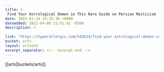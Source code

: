 ```yaml
---
title: > 
 Find Your Astrological Demon in This Rare Guide on Persian Mysticism
date: 2022-01-24 14:35:36 +0000
dateadded: 2022-04-09 21:51:42 -0500
description: > 
 
link: "https://hyperallergic.com/542624/find-your-astrological-demon-in-this-rare-guide-on-persian-mysticism/"
bucket: arts
layout: urlnote
excerpt_separator: <!-- excerpt-end -->
--- 
```

 <!-- excerpt-end -->[[arts|buckets/arts]]
